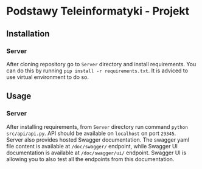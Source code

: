 # Podstawy Teleinformatyki - Projekt

## Installation
### Server
After cloning repository go to `Server` directory and install requirements. You can do this by running `pip install -r requirements.txt`. It is adviced to use virtual environment to do so. 
## Usage
### Server
After installing requirements, from `Server` directory run command `python src/api/api.py`. API should be available on `localhost` on port `29345`.  
Server also provides hosted Swagger documentation. The swagger yaml file content is available at `/doc/swagger/` endpoint, while Swagger UI documentation is available at `/doc/swagger/ui/` endpoint. Swagger UI is allowing you to also test all the endpoints from this documentation.